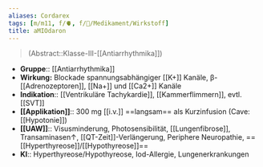```yaml
---
aliases: Cordarex
tags: [m/m11, f/🫀, f/💊/Medikament/Wirkstoff]
title: aMIOdaron
---
```

> (Abstract::Klasse-III-[[Antiarrhythmika]])
- **Gruppe**:: [[Antiarrhythmika]]
- **Wirkung:** Blockade spannungsabhängiger [[K+]] Kanäle, β-[[Adrenozeptoren]], [[Na+]] und [[Ca2+]] Kanäle
- **Indikation**:: [[Ventrikuläre Tachykardie]], [[Kammerflimmern]], evtl. [[SVT]]
- **[[Applikation]]**:: 300 mg [[i.v.]] ==langsam== als Kurzinfusion (Cave: [[Hypotonie]])
- **[[UAW]]**:: Visusminderung, Photosensibilität, [[Lungenfibrose]], Transaminasen↑, [[QT-Zeit]]-Verlängerung, Periphere Neuropathie, ==[[Hyperthyreose]]/[[Hypothyreose]]==
- **KI**:: Hyperthyreose/Hypothyreose, Iod-Allergie, Lungenerkrankungen